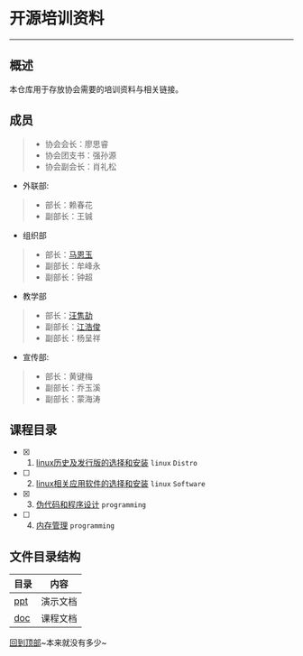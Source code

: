 # 开源培训资料
---

## 概述
本仓库用于存放协会需要的培训资料与相关链接。

## 成员
>- 协会会长：廖思睿
>- 协会团支书：强孙源
>- 协会副会长：肖礼松
- 外联部:
>-   部长：赖春花
>- 副部长：王铖
- 组织部
>-   部长：[马恩玉](https://github.com/xiaoxiaoali)
>- 副部长：牟峰永
>- 副部长：钟超
- 教学部
>-   部长：[汪隽劼](https://github.com/lsmind)
>- 副部长：[江浩俊](https://github.com/JM0011)
>- 副部长：杨呈祥
- 宣传部:
>-   部长：黄键梅
>- 副部长：乔玉溪
>- 副部长：蒙海涛

## 课程目录
- [x] 1. [linux历史及发行版的选择和安装](./doc/knowLinuxDistro.md)
`linux` `Distro`

- [ ] 2. [linux相关应用软件的选择和安装](./doc/knowLinuxSoftware.md)
`linux` `Software`

- [x] 3. [伪代码和程序设计]()
`programming`

- [ ] 4. [内存管理]()
`programming`

## 文件目录结构
 目录 | 内容
 ---  | ---
 [ppt](./ppt) | 演示文档
 [doc](./doc) | 课程文档
 [回到顶部](#readme)~本来就没有多少~
